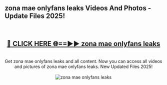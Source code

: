 <h2>zona mae onlyfans leaks Videos And Photos - Update Files 2025!</h2>
<br>
<div align="center">
<h2><a href="https://top-ai-tools.click/QrbHav" rel="nofollow">🔴 CLICK HERE 🌐==►► zona mae onlyfans leaks</a></h2>
<br>
Get zona mae onlyfans leaks and all content. Now you can access all videos and pictures of zona mae onlyfans leaks. New Updated Files 2025!
<br>
<br>
<a href="https://top-ai-tools.click/QrbHav" rel="nofollow" data-target="animated-image.originalLink"><img src="https://i.ibb.co.com/WyWwxjT/player-gif2.gif" alt="zona mae onlyfans leaks" style="max-width: 100%; display: inline-block;" data-target="animated-image.originalImage"></a>
</div>
<br>